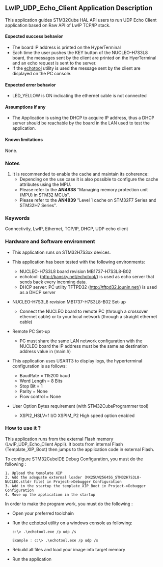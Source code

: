 
## <b>LwIP_UDP_Echo_Client Application Description</b>

This application guides STM32Cube HAL API users to run UDP Echo Client application based on Raw API of LwIP TCP/IP stack.

####  <b>Expected success behavior</b>

 + The board IP address is printed on the HyperTerminal
 + Each time the user pushes the KEY button of the NUCLEO-H7S3L8 board, the messages sent by the client are printed on the HyerTerminal and an echo request is sent to the server.
 + If the [echotool](https://github.com/PavelBansky/EchoTool/releases/tag/v1.5.0.0) utility is used the message sent by the client are displayed on the PC console.

#### <b>Expected error behavior</b>

 + LED_YELLOW is ON indicating the ethernet cable is not connected

#### <b>Assumptions if any</b>

- The Application is using the DHCP to acquire IP address, thus a DHCP server should be reachable by the board in the LAN used to test the application.

#### <b>Known limitations</b>

None.

### <b>Notes</b>

 1.  It is recommended to enable the cache and maintain its coherence:
      - Depending on the use case it is also possible to configure the cache attributes using the MPU.
      - Please refer to the **AN4838** "Managing memory protection unit (MPU) in STM32 MCUs".
      - Please refer to the **AN4839** "Level 1 cache on STM32F7 Series and STM32H7 Series".

### <b>Keywords</b>

Connectivity, LwIP, Ethernet, TCP/IP, DHCP, UDP echo client

### <b>Hardware and Software environment</b>

  - This application runs on STM32H7S3xx devices.

  - This application has been tested with the following environments:
    - NUCLEO-H7S3L8 board revision MB1737-H7S3L8-B02
    - echotool: (http://bansky.net/echotool/) is used as echo server that sends
      back every incoming data.
    - DHCP server:  PC utility TFTPD32 (http://tftpd32.jounin.net/) is used as a DHCP server

  - NUCLEO-H7S3L8 revision MB1737-H7S3L8-B02 Set-up
    - Connect the NUCLEO board to remote PC (through a crossover ethernet cable)
      or to your local network (through a straight ethernet cable)

  - Remote PC Set-up
    - PC must share the same LAN network configuration with the NUCLEO board
      the IP address must be the same as destination address value in (main.h)

  - This application uses USART3 to display logs, the hyperterminal configuration is as follows:
    - BaudRate = 115200 baud
    - Word Length = 8 Bits
    - Stop Bit = 1
    - Parity = None
    - Flow control = None

  - User Option Bytes requirement (with STM32CubeProgrammer tool)

    - XSPI2_HSLV=1     I/O XSPIM_P2 High speed option enabled

### <b>How to use it ?</b>

This application runs from the external Flash memory (LwIP_UDP_Echo_Client Appli).
It boots from internal Flash (Template_XIP_Boot) then jumps to the application code in external Flash.

To configure STM32CubeIDE Debug Configuration, you must do the following :

    1. Upload the template XIP
    2. Add the adequate external loader (MX25UW25645G_STM32H7S3L8-NUCLEO.stldr file) in Project->Debugger Configuration
    3. Add in the startup the template_XIP_Boot in Project->Debugger Configuration
    4. Move up the application in the startup

In order to make the program work, you must do the following :

 - Open your preferred toolchain
 - Run the [echotool](https://github.com/PavelBansky/EchoTool/releases/tag/v1.5.0.0) utility on a windows console as following:

       c:\> .\echotool.exe /p udp /s

       Example : c:\> .\echotool.exe /p udp /s

 - Rebuild all files and load your image into target memory
 - Run the application
